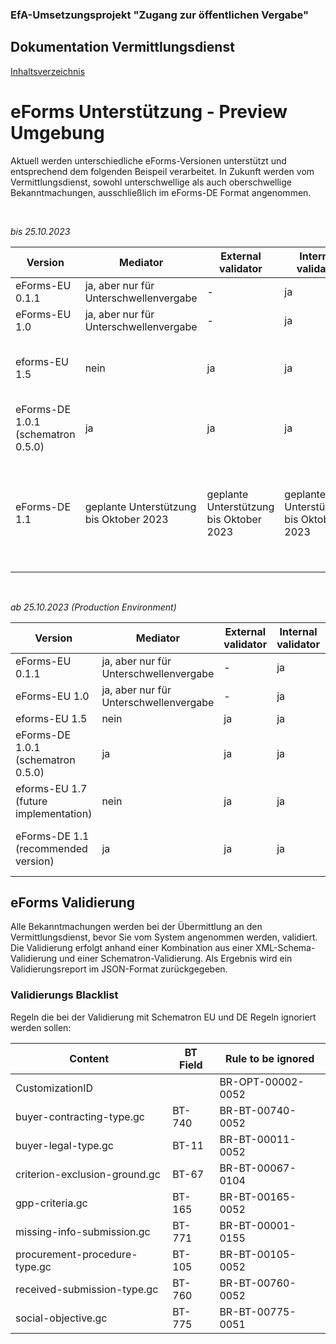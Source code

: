 ### EfA-Umsetzungsprojekt "Zugang zur öffentlichen Vergabe"
## Dokumentation Vermittlungsdienst
[Inhaltsverzeichnis](/documentation/documentation.md)
<br>

# eForms Unterstützung - Preview Umgebung
Aktuell werden unterschiedliche eForms-Versionen unterstützt und entsprechend dem folgenden Beispeil verarbeitet. In Zukunft werden vom Vermittlungsdienst, sowohl unterschwellige als auch oberschwellige Bekanntmachungen, ausschließlich im eForms-DE Format angenommen.

<br>

*bis 25.10.2023*

| Version  | Mediator | External validator | Internal validator | eSender   | BKMS  | TED  |
| ------- | -------- | ------------------ | ------------------ | --------- | ----- | ---- |
| eForms-EU 0.1.1 | ja, aber nur für Unterschwellenvergabe | \-  | ja | \-  | ja, aber nur für Unterschwellenvergabe | nein    |
| eForms-EU 1.0   | ja, aber nur für Unterschwellenvergabe | \-  | ja | \-  | ja, aber nur für Unterschwellenvergabe | nein    |
| eforms-EU 1.5   | nein  | ja | ja | ja | \-  | nur akzeptiert  1.3 und folgenden Versionen bis Januar 2024  |
| eForms-DE 1.0.1 (schematron 0.5.0) | ja | ja | ja | ja | ja | ja, nach Umstellung in eForms-EU 1.5.1  |
| eForms-DE 1.1  | geplante Unterstützung bis Oktober 2023 | geplante Unterstützung bis Oktober 2023 | geplante Unterstützung bis Oktober 2023 | geplante Unterstützung bis Oktober 2023 | geplante Unterstützung bis Oktober 2023 | ja, nach Umstellung in eForms-EU 1.7.0<br><br>geplante Unterstützung bis Oktober 2023 |

<br>

*ab 25.10.2023 (Production Environment)*

| Version                               | Mediator                        | External validator | Internal validator | eSender    | BKMS      | TED       |
| ------------------------------------- | ------------------------------- | ------------------ | ------------------ | ---------- | --------- | ------------ |
| eForms-EU 0.1.1                       | ja, aber nur für Unterschwellenvergabe | \-                 | ja                | \-         | ja, aber nur für Unterschwellenvergabe | nein    |
| eForms-EU 1.0                         | ja, aber nur für Unterschwellenvergabe | \-                 | ja                | \-         | ja, aber nur für Unterschwellenvergabe | nein    |
| eforms-EU 1.5                         | nein                          | ja                | ja                | ja        | \-        | ja          |
| eForms-DE 1.0.1 (schematron 0.5.0)    | ja                            | ja                | ja                | ja        | ja       | ja, nach Umstellung in eForms-EU 1.5.1 |
| eforms-EU 1.7 (future implementation) | nein                          | ja                | ja                | geplante Unterstützung | \-   | ja  |
| eForms-DE 1.1 (recommended version)   | ja                            | ja                | ja                | ja                     | ja  | ja, nach Umstellung in eForms-EU 1.7.0 |


## eForms Validierung
Alle Bekanntmachungen werden bei der Übermittlung an den Vermittlungsdienst, bevor Sie vom System angenommen werden, validiert. Die Validierung erfolgt anhand einer Kombination aus einer XML-Schema-Validierung und einer Schematron-Validierung. Als Ergebnis wird ein Validierungsreport im JSON-Format zurückgegeben.

### Validierungs Blacklist

Regeln die bei der Validierung mit Schematron EU und DE Regeln ignoriert werden sollen:

| Content                       | BT Field | Rule to be ignored |
| ----------------------------- | -------- | ------------------ |
| CustomizationID               |          | BR-OPT-00002-0052  |
| buyer-contracting-type.gc     | BT-740   | BR-BT-00740-0052   |
| buyer-legal-type.gc           | BT-11    | BR-BT-00011-0052   |
| criterion-exclusion-ground.gc | BT-67    | BR-BT-00067-0104   |
| gpp-criteria.gc               | BT-165   | BR-BT-00165-0052   |
| missing-info-submission.gc    | BT-771   | BR-BT-00001-0155   |
| procurement-procedure-type.gc | BT-105   | BR-BT-00105-0052   |
| received-submission-type.gc   | BT-760   | BR-BT-00760-0052   |
| social-objective.gc           | BT-775   | BR-BT-00775-0051   |




